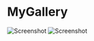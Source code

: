 # MyGallery

![Screenshot](public/img/docs/web_desktop.png)
![Screenshot](public/img/docs/web_mobile.png)

